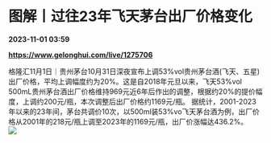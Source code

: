 # 图解丨过往23年飞天茅台出厂价格变化

**2023-11-01 03:59**

**https://www.gelonghui.com/live/1275706**

格隆汇11月1日｜贵州茅台10月31日深夜宣布上调53%vol贵州茅台酒(飞天、五星)出厂价格，平均上调幅度约为20%。这是自2018年元旦以来，飞天53%vol 500mL贵州茅台酒出厂价格维持969元近6年后作出的调整，根据约20%的提价幅度，上调约200元/瓶，本次调整后出厂价格约1169元/瓶。 据统计，2001-2023年以来的23年间，茅台共调价10次，以500ml装53%vo飞天茅台酒为例，出厂价格从2001年的218元/瓶上调至2023年的1169元/瓶，出厂价涨幅达436.2%。  
![](https://img5.gelonghui.com/live/43bea-8ec6ff2f-91ff-4a5c-a59a-bcd76b64de84.jpg)